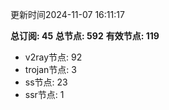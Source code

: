 更新时间2024-11-07 16:11:17

**总订阅: 45**
**总节点: 592**
**有效节点: 119**
- v2ray节点: 92
- trojan节点: 3
- ss节点: 23
- ssr节点: 1
